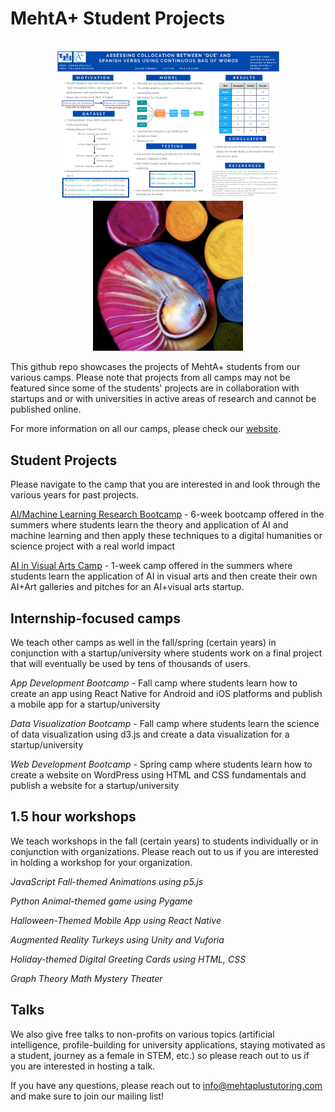 # MehtA+ Student Projects

<p align="center">
<br>
  <img style="width:355px;"src="aimlresearchbootcamp/2022/Spanish.png" />
  <img style="width:240px;"src="aiinvisualartscamp/1.png" />
<br>
</p>

This github repo showcases the projects of MehtA+ students from our various camps. Please note that projects from all camps may not be featured since some of the students' projects are in collaboration with startups and or with universities in active areas of research and cannot be published online. 

For more information on all our camps, please check our [website](https://mehtaplustutoring.com/).

## Student Projects 

Please navigate to the camp that you are interested in and look through the various years for past projects. 

[AI/Machine Learning Research Bootcamp](aimlresearchbootcamp) - 6-week bootcamp offered in the summers where students learn the theory and application of AI and machine learning and then apply these techniques to a digital humanities or science project with a real world impact

[AI in Visual Arts Camp](aiinvisualarts) - 1-week camp offered in the summers where students learn the application of AI in visual arts and then create their own AI+Art galleries and pitches for an AI+visual arts startup.

## Internship-focused camps

We teach other camps as well in the fall/spring (certain years) in conjunction with a startup/university where students work on a final project that will eventually be used by tens of thousands of users. 

*App Development Bootcamp* - Fall camp where students learn how to create an app using React Native for Android and iOS platforms and publish a mobile app for a startup/university

*Data Visualization Bootcamp* - Fall camp where students learn the science of data visualization using d3.js and create a data visualization for a startup/university

*Web Development Bootcamp* - Spring camp where students learn how to create a website on WordPress using HTML and CSS fundamentals and publish a website for a startup/university

## 1.5 hour workshops

We teach workshops in the fall (certain years) to students individually or in conjunction with organizations. Please reach out to us if you are interested in holding a workshop for your organization.

*JavaScript Fall-themed Animations using p5.js*

*Python Animal-themed game using Pygame*

*Halloween-Themed Mobile App using React Native*

*Augmented Reality Turkeys using Unity and Vuforia*

*Holiday-themed Digital Greeting Cards using HTML, CSS*

*Graph Theory Math Mystery Theater*


## Talks

We also give free talks to non-profits on various topics (artificial intelligence, profile-building for university applications, staying motivated as a student, journey as a female in STEM, etc.) so please reach out to us if you are interested in hosting a talk.

If you have any questions, please reach out to info@mehtaplustutoring.com and make sure to join our mailing list!

